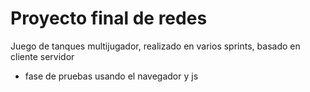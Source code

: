 # Proyecto final de redes

Juego de tanques multijugador, realizado en varios sprints, basado en cliente servidor
* fase de pruebas usando el navegador y js